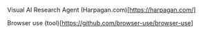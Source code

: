Visual AI Research Agent (Harpagan.com)[https://harpagan.com/]

Browser use (tool)[https://github.com/browser-use/browser-use]
